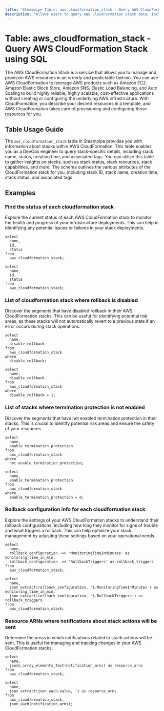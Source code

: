 ```yaml
---
title: "Steampipe Table: aws_cloudformation_stack - Query AWS CloudFormation Stack using SQL"
description: "Allows users to query AWS CloudFormation Stack data, including stack name, status, creation time, and associated tags."
---
```


# Table: aws_cloudformation_stack - Query AWS CloudFormation Stack using SQL

The AWS CloudFormation Stack is a service that allows you to manage and provision AWS resources in an orderly and predictable fashion. You can use AWS CloudFormation to leverage AWS products such as Amazon EC2, Amazon Elastic Block Store, Amazon SNS, Elastic Load Balancing, and Auto Scaling to build highly reliable, highly scalable, cost-effective applications without creating or configuring the underlying AWS infrastructure. With CloudFormation, you describe your desired resources in a template, and AWS CloudFormation takes care of provisioning and configuring those resources for you.

## Table Usage Guide

The `aws_cloudformation_stack` table in Steampipe provides you with information about stacks within AWS CloudFormation. This table enables you as a DevOps engineer to query stack-specific details, including stack name, status, creation time, and associated tags. You can utilize this table to gather insights on stacks, such as stack status, stack resources, stack capabilities, and more. The schema outlines the various attributes of the CloudFormation stack for you, including stack ID, stack name, creation time, stack status, and associated tags.

## Examples

### Find the status of each cloudformation stack
Explore the current status of each AWS CloudFormation stack to monitor the health and progress of your infrastructure deployments. This can help in identifying any potential issues or failures in your stack deployments.

```sql+postgres
select
  name,
  id,
  status
from
  aws_cloudformation_stack;
```

```sql+sqlite
select
  name,
  id,
  status
from
  aws_cloudformation_stack;
```


### List of cloudformation stack where rollback is disabled
Discover the segments that have disabled rollback in their AWS CloudFormation stacks. This can be useful for identifying potential risk areas, as these stacks will not automatically revert to a previous state if an error occurs during stack operations.

```sql+postgres
select
  name,
  disable_rollback
from
  aws_cloudformation_stack
where
  disable_rollback;
```

```sql+sqlite
select
  name,
  disable_rollback
from
  aws_cloudformation_stack
where
  disable_rollback = 1;
```


### List of stacks where termination protection is not enabled
Discover the segments that have not enabled termination protection in their stacks. This is crucial to identify potential risk areas and ensure the safety of your resources.

```sql+postgres
select
  name,
  enable_termination_protection
from
  aws_cloudformation_stack
where
  not enable_termination_protection;
```

```sql+sqlite
select
  name,
  enable_termination_protection
from
  aws_cloudformation_stack
where
  enable_termination_protection = 0;
```


### Rollback configuration info for each cloudformation stack
Explore the settings of your AWS CloudFormation stacks to understand their rollback configurations, including how long they monitor for signs of trouble and what triggers a rollback. This can help optimize your stack management by adjusting these settings based on your operational needs.

```sql+postgres
select
  name,
  rollback_configuration ->> 'MonitoringTimeInMinutes' as monitoring_time_in_min,
  rollback_configuration ->> 'RollbackTriggers' as rollback_triggers
from
  aws_cloudformation_stack;
```

```sql+sqlite
select
  name,
  json_extract(rollback_configuration, '$.MonitoringTimeInMinutes') as monitoring_time_in_min,
  json_extract(rollback_configuration, '$.RollbackTriggers') as rollback_triggers
from
  aws_cloudformation_stack;
```


### Resource ARNs where notifications about stack actions will be sent
Determine the areas in which notifications related to stack actions will be sent. This is useful for managing and tracking changes in your AWS CloudFormation stacks.

```sql+postgres
select
  name,
  jsonb_array_elements_text(notification_arns) as resource_arns
from
  aws_cloudformation_stack;
```

```sql+sqlite
select
  name,
  json_extract(json_each.value, ') as resource_arns
from
  aws_cloudformation_stack,
  json_each(notification_arns);
```